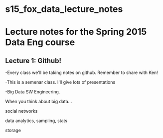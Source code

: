 # s15_fox_data_lecture_notes

# Lecture notes for the Spring 2015 Data Eng course
## Lecture 1: Github!
-Every class we'll be taking notes on github. Remember to share with Ken!

-This is a semenar class. I'll give lots of presentations

-Big Data SW Engineering.


When you think about big data... 

social networks

data analytics, sampling, stats

storage
